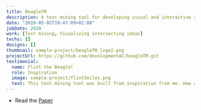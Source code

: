 ```yaml
---
title: BeagleTM
description: A text mining tool for developing visual and interactive relationship networks from PubMed article information.
date: "2019-05-02T19:47:09+02:00"
jobDate: 2020
work: [Text mining, Visualizing intersecting ideas]
techs: []
designs: []
thumbnail: sample-project/beagleTM_logo2.png
projectUrl: https://github.com/developmentAC/beagleTM.git
testimonial:
  name: Flint the Beagle!
  role: Inspiration
  image: sample-project/flintSmiles.png
  text: This text mining tool was built from inspiration from me. How cool is that!? I approve this software.
---
```


+ Read the [Paper](https://www.researchgate.net/publication/339224324_BeagleTM_An_Adaptable_Text_Mining_Method_for_Relationship_Discovery_in_Literature?_sg%5B0%5D=CBV90Y88sWRV8RGpxoC-C_IJ053qZlgmygsNBt48COg5zd0rW-HPVPqwmFQ-jG6UL3VhTnhWtUMWLmoibG9fGIAIsSW4MBA4FEKgMy70.GU5m7UphTzCKbODUA1XLjsoYwyc_qB-wNPLmdibStUNVpxAlAPOQcrdRsV8Q0aVwvvTNHUONvZHCmXIzNssSLA)
